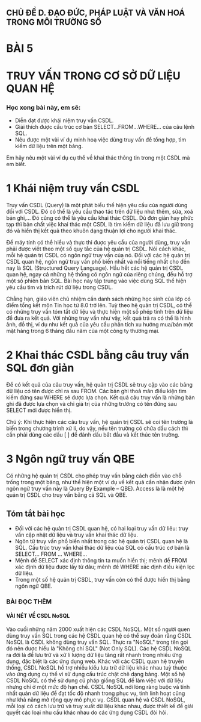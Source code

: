 ## CHỦ ĐỀ D. ĐẠO ĐỨC, PHÁP LUẬT VÀ VĂN HOÁ TRONG MÔI TRƯỜNG SỐ

# BÀI 5
# TRUY VẤN TRONG CƠ SỞ DỮ LIỆU QUAN HỆ

### Học xong bài này, em sẽ:

- Diễn đạt được khái niệm truy vấn CSDL.
- Giải thích được cấu trúc cơ bản SELECT...FROM...WHERE... của câu lệnh SQL.
- Nêu được một vài ví dụ minh hoạ việc dùng truy vấn để tổng hợp, tìm kiếm dữ liệu trên một bảng.

Em hãy nêu một vài ví dụ cụ thể về khai thác thông tin trong một CSDL mà em biết.

# 1 Khái niệm truy vấn CSDL

Truy vấn CSDL (Query) là một phát biểu thể hiện yêu cầu của người dùng đối với CSDL. Đó có thể là yêu cầu thao tác trên dữ liệu như: thêm, sửa, xoá bản ghi,... Đó cũng có thể là yêu cầu khai thác CSDL. Dù đơn giản hay phức tạp thì bản chất việc khai thác một CSDL là tìm kiếm dữ liệu đã lưu giữ trong đó và hiển thị kết quả theo khuôn dạng thuận lợi cho người khai thác.

Để máy tính có thể hiểu và thực thi được yêu cầu của người dùng, truy vấn phải được viết theo một số quy tắc của hệ quản trị CSDL. Nói cách khác, mỗi hệ quản trị CSDL có ngôn ngữ truy vấn của nó. Đối với các hệ quản trị CSDL quan hệ, ngôn ngữ truy vấn phổ biến nhất và nổi tiếng nhất cho đến nay là SQL (Structured Query Language). Hầu hết các hệ quản trị CSDL quan hệ, ngay cả những hệ thống có ngôn ngữ của riêng chúng, đều hỗ trợ một số phiên bản SQL. Bài học này tập trung vào việc dùng SQL thể hiện yêu cầu tìm và trích rút dữ liệu trong CSDL.

Chẳng hạn, giáo viên chủ nhiệm cần danh sách những học sinh của lớp có điểm tổng kết môn Tin học từ 8.0 trở lên. Tuỳ theo hệ quản trị CSDL, có thể có những truy vấn tóm tắt dữ liệu và thực hiện một số phép tính trên dữ liệu để đưa ra kết quả. Với những truy vấn như vậy, kết quả trả ra có thể là hình ảnh, đồ thị, ví dụ như kết quả của yêu cầu phân tích xu hướng mua/bán một mặt hàng trong 6 tháng đầu năm của một công ty thương mại.

# 2 Khai thác CSDL bằng câu truy vấn SQL đơn giản

Để có kết quả của câu truy vấn, hệ quản trị CSDL sẽ truy cập vào các bảng dữ liệu có tên được chỉ ra sau FROM. Các bản ghi thoả mãn điều kiện tìm kiếm đứng sau WHERE sẽ được lựa chọn. Kết quả câu truy vấn là những bản ghi đã được lựa chọn và chỉ giá trị của những trường có tên đứng sau SELECT mới được hiển thị.

Chú ý: Khi thực hiện các câu truy vấn, hệ quản trị CSDL sẽ coi tên trường là biến trong chương trình xử lí, do vậy, nếu tên trường có chứa dấu cách thì cần phải dùng các dấu [ ] để đánh dấu bắt đầu và kết thúc tên trường.

# 3 Ngôn ngữ truy vấn QBE

Có những hệ quản trị CSDL cho phép truy vấn bằng cách điền vào chỗ trống trong một bảng, như thể hiện một ví dụ về kết quả cần nhận được (nên ngôn ngữ truy vấn này là Query By Example – QBE). Access là là một hệ quản trị CSDL cho truy vấn bằng cả SQL và QBE.

## Tóm tắt bài học

- Đối với các hệ quản trị CSDL quan hệ, có hai loại truy vấn dữ liêu: truy vấn cập nhật dữ liệu và truy vấn khai thác dữ liệu.
- Ngôn từ truy vấn phổ biến nhất trong các hệ quản trị CSDL quan hệ là SQL. Cấu trúc truy vấn khai thác dữ liệu của SQL có cấu trúc cơ bản là SELECT... FROM ... WHERE...
- Mệnh đề SELECT xác định thông tin ta muốn hiển thị; mênh đề FROM xác định dữ liệu được lấy từ đâu; mênh đề WHERE xác định điều kiện lọc dữ liệu.
- Trong một số hệ quản trị CSDL, truy vấn còn có thể được hiển thị bằng ngôn ngữ QBE.

### BÀI ĐỌC THÊM

#### VÀI NÉT VỀ CSDL NoSQL

Vào cuối những năm 2000 xuất hiện các CSDL NoSQL. Một số người quen dùng truy vấn SQL trong các hệ CSDL quan hệ có thể suy đoán rằng CSDL NoSQL là CSDL không dùng truy vấn SQL. Thực ra "NoSQL" trong tên gọi đó nên được hiểu là "Không chỉ SQL" (Not Only SQL). Các hệ CSDL NoSQL ra đời là để lưu trữ và xử lí lượng dữ liệu tăng rất nhanh trong nhiều ứng dụng, đặc biệt là các ứng dụng web. Khác với các CSDL quan hệ truyền thống, CSDL NoSQL hỗ trợ nhiều kiểu lưu trữ dữ liệu khác nhau tuỳ thuộc vào ứng dụng cụ thể vì sử dụng cấu trúc chặt chẽ dạng bảng. Một số hệ CSDL NoSQL có thể sử dụng cú pháp giống SQL để làm việc với dữ liệu nhưng chỉ ở một mức độ hạn chế. CSDL NoSQL nới lỏng ràng buộc và tính nhất quán dữ liệu để đạt tốc độ nhanh trong phục vụ, tính linh hoạt cũng như khả năng mở rộng quy mô phục vụ. CSDL quan hệ và CSDL NoSQL, mỗi loại có cách lưu trữ và truy xuất dữ liệu khác nhau, được thiết kế để giải quyết các loại nhu cầu khác nhau do các ứng dụng CSDL đòi hỏi.
